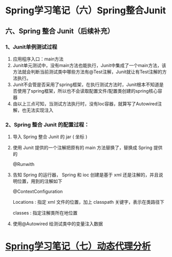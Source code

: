 # Spring学习笔记（六）Spring整合Junit

## 六、Spring 整合 Junit（后续补充）

### 1、Junit单例测试过程
1. 应用程序入口：main方法
2. Junit单元测试中，没有main方法也能执行，Junit中集成了一个main方法，该方法就会判断当前测试类中哪些方法有@Test注解，Junit就让有Test注解的方法执行。
3. Junit不会管是否采用了spring框架，在执行测试方法时，Junit根本不知道是否使用了spring框架，所以也不会读取配置文件/配置类创建的spring核心容器
4. 由以上三点可知，当测试方法执行时，没有Ioc容器，就算写了Autowired注解，也无法实现注入

### 2、Spring 整合 Junit 的配置过程：

1. 导入 Spring 整合 Junit 的 jar ( 坐标 )
2. 使用 Junit 提供的一个注解把原有的 main 方法替换了，替换成 Spring 提供的

    @Runwith

3. 告知 Spring 的运行器， Spring 和 ioc 创建是基于 xml 还是注解的，并且说明位置，用到的注解如下

    @ContextConfiguration

    Locations : 指定 xml 文件的位置，加上 classpath 关键字，表示在类路径下

    classes : 指定注解类所在地位置

4. 使用@Autowired 给测试类中的变量注入数据

# [Spring学习笔记（七）动态代理分析](Spring学习笔记（七）动态代理分析.md)